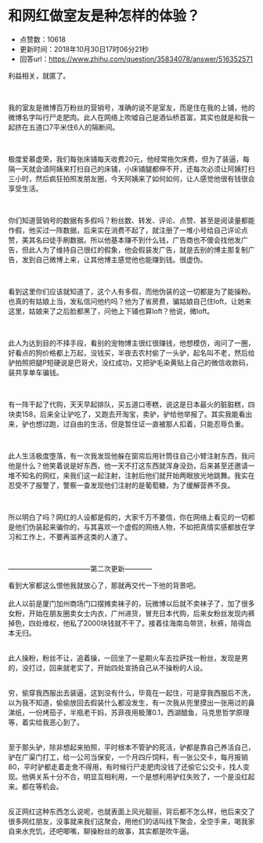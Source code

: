# 和网红做室友是种怎样的体验？
- 点赞数：10618
- 更新时间：2018年10月30日17时06分21秒
- 回答url：https://www.zhihu.com/question/35834078/answer/516352571
<body>
 <p data-pid="9LpSasc7">利益相关，就匿了。</p>
 <p class="ztext-empty-paragraph"><br></p>
 <p data-pid="T9byvWT3">我的室友是微博百万粉丝的营销号，准确的说不是室友，而是住在我的上铺，他的微博名字叫行尸走肥肉。此人在网络上吹嘘自己是酒仙桥首富，其实也就是和我一起挤在五道口7平米住6人的隔断间。</p>
 <p class="ztext-empty-paragraph"><br></p>
 <p data-pid="pXPAJp2l">极度爱慕虚荣，我们每张床铺每天收费20元，他经常拖欠床费，但为了装逼，每隔一天就会请阿姨来打扫自己的床铺，小床铺腿都伸不开，还每次必须让阿姨打扫三小时，然后疯狂拍照发朋友圈，今天阿姨来了如何如何，让人感觉他很有钱很会享受生活。</p>
 <p class="ztext-empty-paragraph"><br></p>
 <p data-pid="AKvOG340">你们知道营销号的数据有多假吗？粉丝数、转发、评论、点赞、甚至是阅读量都能作假，他买过一阵数据，后来实在消费不起了，就注册了一堆小号给自己评论点赞，美其名曰徒手刷数据。所以他基本赚不到什么钱，广告商也不傻会找他发广告，但此人为了维持自己很红的假象，他会假装发广告，就是去别的博主那复制广告，发到自己微博上来，让其他博主感觉他也能赚到钱。很虚伪。</p>
 <p class="ztext-empty-paragraph"><br></p>
 <p data-pid="5lwE3VOB">看到这里你们应该就知道了，这个人有多假，而他伪装的这一切都是为了能操粉。也真的有姑娘上当，发私信问他约吗？他为了省房费，骗姑娘自己住loft，让她来这里，姑娘来了之后脸都黑了，问他上下铺也算loft？他说，微loft。</p>
 <p class="ztext-empty-paragraph"><br></p>
 <p data-pid="hsPcMNro">此人为达到目的不择手段，看别的宠物博主很红很赚钱，他想模仿，询问了一圈，好看点的狗价格都上万起，没钱买，半夜去农村偷了一头驴，起名叫不老，然后给驴拍照把腿P短硬说是巴哥犬，没红成功，又把驴毛染黄贴上自己的微信收款码，装共享单车骗钱。</p>
 <p class="ztext-empty-paragraph"><br></p>
 <p data-pid="cQnxg4I2">有一阵干起了代购，天天早起排队，买五道口枣糕，说这是日本最火的脏脏糕，四块卖158，后来全让驴吃了，又跑去开淘宝，卖驴，驴给他举报了。其实我能看出来，驴也想过跑，过自由的生活，但是暂住证一直被那人扣着，只能忍辱负重。</p>
 <p class="ztext-empty-paragraph"><br></p>
 <p data-pid="S6cXdb5q">此人生活极度堕落，有一次我发现他躲在窗帘后用针筒往自己小臂注射东西，我问他是什么？他笑着说是好东西，他一天不打这东西就浑身没劲，后来甚至还邀请一堆不知名的网红，来我们这一起注射，注射后他们就开始两眼放光地跳舞。我实在忍受不了报警了，警察一查发现他们注射的是葡萄糖，为了缓解营养不良。</p>
 <p class="ztext-empty-paragraph"><br></p>
 <p data-pid="-Wx1jKXi">所以明白了吗？网红的人设都是假的，大家千万不要信，你在网络上看见的一切都是他们伪装起来骗你的，与其喜欢一个虚假的网络人物，不如把真情实感都放在学习和工作上，不要再滋养这类的人渣了。</p>
 <p class="ztext-empty-paragraph"><br></p>
 <p data-pid="5NFfbXTn">————————————第二次更新————</p>
 <p data-pid="n4ZygTKH">看到大家都这么恨他我就放心了，那就再交代一下他的背景吧。<br><br>
  此人以前是厦门加州商场门口摆摊卖袜子的，玩微博以后就不卖袜子了，加了很多女粉，开始在朋友圈卖女士内衣，广州进货，冒充日本代购，后来女粉丝发现内裤掉色，四处维权，他私了2000块钱就不干了。接着往海南岛带货，秋裤，陪得血本无归。</p>
 <p data-pid="4rovYU_v"><br>
  此人操粉，粉丝不让，追着操，一回坐了一星期火车去拉萨找一粉丝，发现是男的，没打过，回来就老实了，开始四处宣扬自己从不操粉的人设。</p>
 <p data-pid="JHsiL6VE"><br>
  穷，偷穿我西服出去装逼，这到没有什么，毕竟在一起住，可是穿我西服后不洗，以为我不知道，偷偷放回去假装什么都没发生，有一次我从兜里摸出一张用过的鼻涕纸，一份烤茄子，半瓶老干妈，苏菲夜用极薄0.1，西湖醋鱼，马克思哲学原理等，着实给我恶心到了。</p>
 <p data-pid="vzShybse"><br>
  至于那头驴，除非想起来拍照，平时根本不管驴的死活，驴都是靠自己养活自己，驴在广渠门打工，给一公司当保安，一个月四斤饲料，有一张公交卡，每月报销80，平时驴都走着走舍不得用，有时候行尸走肥肉没钱了还偷它公交卡，找人变现。他俩关系十分不合，明显互相利用，一个是想利用驴红失败了，一个是没红起来。都在等机会。</p>
 <p data-pid="-WeNVBko"><br>
  反正网红这种东西怎么说呢，也就表面上风光靓丽，背后都不怎么样，他后来交了很多网红朋友，没事就来我们这聚会，用他们的话叫线下聚会，全空手来，喝我家自来水充饥，还吧唧嘴，聊操粉丝的故事，其实都是吹牛逼。</p>
</body>